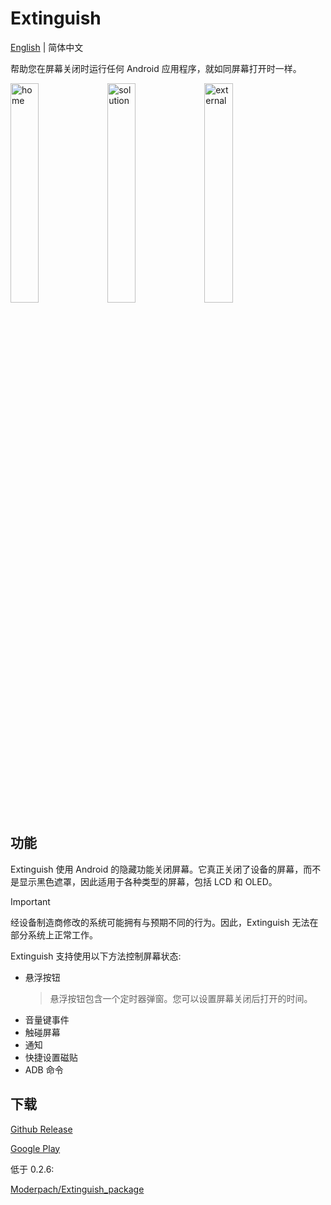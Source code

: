 # Extinguish

[English](https://github.com/Moderpach/Extinguish/blob/master/README.md)
|
简体中文

帮助您在屏幕关闭时运行任何 Android 应用程序，就如同屏幕打开时一样。

<div align="left">
<img src="https://raw.githubusercontent.com/Moderpach/Extinguish/master/doc/screenshot_home_zh.png" width="30%" alt="home"/>
<img src="https://raw.githubusercontent.com/Moderpach/Extinguish/master/doc/screenshot_solution_zh.png" width="30%" alt="solution"/>
<img src="https://raw.githubusercontent.com/Moderpach/Extinguish/master/doc/screenshot_external_zh.png" width="30%" alt="external"/>
</div>

## 功能

Extinguish 使用 Android 的隐藏功能关闭屏幕。它真正关闭了设备的屏幕，而不是显示黑色遮罩，因此适用于各种类型的屏幕，包括
LCD 和 OLED。

> [!IMPORTANT]
> 经设备制造商修改的系统可能拥有与预期不同的行为。因此，Extinguish
> 无法在部分系统上正常工作。

Extinguish 支持使用以下方法控制屏幕状态:

- 悬浮按钮
  > 悬浮按钮包含一个定时器弹窗。您可以设置屏幕关闭后打开的时间。
- 音量键事件
- 触碰屏幕
- 通知
- 快捷设置磁贴
- ADB 命令

## 下载

[Github Release](https://github.com/Moderpach/Extinguish/releases)

[Google Play](https://play.google.com/store/apps/details?id=own.moderpach.extinguish)

低于 0.2.6:

[Moderpach/Extinguish_package](https://github.com/Moderpach/Extinguish_package)